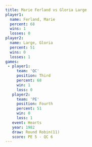 ```yaml
---
title: Marie Ferland vs Gloria Large
player1:              
  name: Ferland, Marie
  percent: 68         
  wins: 1             
  losses: 0           
player2:              
  name: Large, Gloria 
  percent: 51         
  wins: 0             
  losses: 1           
games:
 - player1:         
     team: 'QC'     
     position: Third
     percent: 68    
     win: 1         
     loss: 0        
   player2:          
     team: 'PE'      
     position: Fourth
     percent: 51     
     win: 0          
     loss: 1         
   event: Hearts        
   year: 1982           
   draw: Round Robin(11)
   score: PE 5 - QC 6   
---
```

